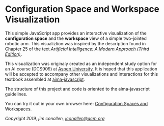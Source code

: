 # Configuration Space and Workspace Visualization

This simple JavaScript app provides an interactive visualization of the **configuration space** and the **workspace** view of a simple two-jointed robotic arm.  This visualiztion was 
inspired by the description found in Chapter 25 of the text *[Artificial Intelligence: A Modern Approach (Third Edition)](http://aima.cs.berkeley.edu/)*.  

This visualization was originaly created as an independent study option for an AI course (DCS909) at [Aspen University](http://www.aspen.edu).  It is hoped that this application will be accepted to accompany other visualizations and interactions for this textbook assembled at [aima-javascript](https://github.com/aimacode/aima-javascript).

The structure of this project and code is oriented to the aima-javascript guidelines.

You can try it out in your own browser here: [Configuration Spaces and Workspaces](https://jconallen.github.io/configuration-and-workspace/).


*Copyright 2019, jim conallen, jconallen@acm.org*